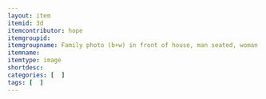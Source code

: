 ```yaml
---
layout: item
itemid: 3d
itemcontributor: hope
itemgroupid: 
itemgroupname: Family photo (b+w) in front of house, man seated, woman seated with child on lap, carriage on side of house)
itemname: 
itemtype: image
shortdesc: 
categories: [  ]
tags: [  ]
---
```








